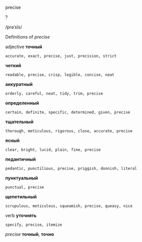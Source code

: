 precise

?

/prəˈsīs/

Definitions of _precise_

adjective
**точный**

    accurate, exact, precise, just, precision, strict
**четкий**

    readable, precise, crisp, legible, concise, neat
**аккуратный**

    orderly, careful, neat, tidy, trim, precise
**определенный**

    certain, definite, specific, determined, given, precise
**тщательный**

    thorough, meticulous, rigorous, close, accurate, precise
**ясный**

    clear, bright, lucid, plain, fine, precise
**педантичный**

    pedantic, punctilious, precise, priggish, donnish, literal
**пунктуальный**

    punctual, precise
**щепетильный**

    scrupulous, meticulous, squeamish, precise, queasy, nice

verb
**уточнять**

    specify, precise, itemize

_precise_
**точный**, **точно**